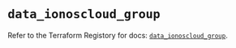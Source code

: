 # `data_ionoscloud_group`

Refer to the Terraform Registory for docs: [`data_ionoscloud_group`](https://registry.terraform.io/providers/ionos-cloud/ionoscloud/6.3.6/docs/data-sources/group).
